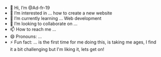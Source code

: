 - 👋 Hi, I’m @Ad-fr-19
- 👀 I’m interested in ... how to create a new website
- 🌱 I’m currently learning ... Web development
- 💞️ I’m looking to collaborate on ...
- 📫 How to reach me ...
- 😄 Pronouns: ...
- ⚡ Fun fact: ... is the first time for me doing this, is taking me ages, I find it a bit challenging but I'm liking it, lets get on!

<!---
Ad-fr-19/Ad-fr-19 is a ✨ special ✨ repository because its `README.md` (this file) appears on your GitHub profile.
You can click the Preview link to take a look at your changes.
--->
